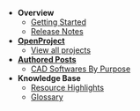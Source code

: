 * **Overview**
  * [Getting Started](/gettingstarted.md)
  * [Release Notes](/release_notes.md)
* **[OpenProject](/openProjects.md)**
  * [View all projects](/openProjects.md)
* **[Authored Posts](/posts/)**
  * [CAD Softwares By Purpose](/posts/CADSofwareByPurposes.md)
* **Knowledge Base**
  * [Resource Highlights](/resources.md)
  * [Glossary](/glossary.md)